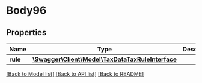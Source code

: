 # Body96

## Properties
Name | Type | Description | Notes
------------ | ------------- | ------------- | -------------
**rule** | [**\Swagger\Client\Model\TaxDataTaxRuleInterface**](TaxDataTaxRuleInterface.md) |  | 

[[Back to Model list]](../README.md#documentation-for-models) [[Back to API list]](../README.md#documentation-for-api-endpoints) [[Back to README]](../README.md)


